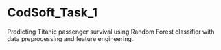 # CodSoft_Task_1
Predicting Titanic passenger survival using Random Forest classifier with data preprocessing and feature engineering.
